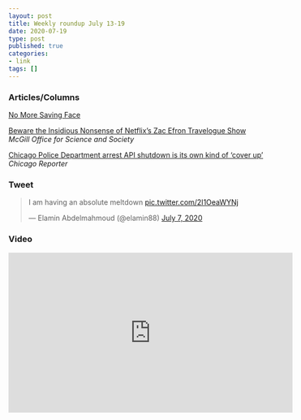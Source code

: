 ```yaml
---
layout: post
title: Weekly roundup July 13-19
date: 2020-07-19
type: post
published: true
categories:
- link
tags: []
---
```


### Articles/Columns

[No More Saving Face](https://medium.com/@yosubkim/no-more-saving-face-d09c97f9e64a "No More Saving Face. By Yosub Kim")

[Beware the Insidious Nonsense of Netflix’s Zac Efron Travelogue Show](https://mcgill.ca/oss/article/pseudoscience-reviews/beware-insidious-nonsense-netflixs-zac-efron-travelogue-show "Beware the Insidious Nonsense of Netflix’s Zac Efron Travelogue Show. By Jonathan Jarry") *McGill Office for Science and Society*

[Chicago Police Department arrest API shutdown is its own kind of ‘cover up’](https://www.chicagoreporter.com/chicago-police-department-arrest-api-shutdown-is-its-own-kind-of-cover-up/ "Chicago Police Department arrest API shutdown is its own kind of ‘cover up’. By Asraa Mustufa and David Eads") *Chicago Reporter*

### Tweet

<blockquote class="twitter-tweet" data-dnt="true"><p lang="en" dir="ltr">I am having an absolute meltdown <a href="https://t.co/2I1OeaWYNj">pic.twitter.com/2I1OeaWYNj</a></p>&mdash; Elamin Abdelmahmoud (@elamin88) <a href="https://twitter.com/elamin88/status/1280477627971756035?ref_src=twsrc%5Etfw">July 7, 2020</a></blockquote> <script async src="https://platform.twitter.com/widgets.js" charset="utf-8"></script>

### Video

<iframe width="560" height="315" src="https://www.youtube-nocookie.com/embed/ioUK6I73_bk" frameborder="0" allow="accelerometer; autoplay; encrypted-media; gyroscope; picture-in-picture" allowfullscreen></iframe>
